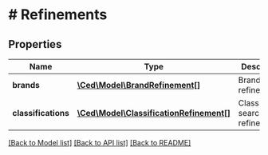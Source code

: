 # # Refinements

## Properties

Name | Type | Description | Notes
------------ | ------------- | ------------- | -------------
**brands** | [**\Ced\Model\BrandRefinement[]**](BrandRefinement.md) | Brand search refinements. |
**classifications** | [**\Ced\Model\ClassificationRefinement[]**](ClassificationRefinement.md) | Classification search refinements. |

[[Back to Model list]](../../README.md#models) [[Back to API list]](../../README.md#endpoints) [[Back to README]](../../README.md)
